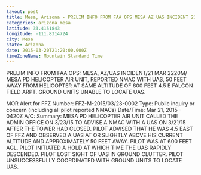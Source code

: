 ```yaml
---
layout: post
title: Mesa, Arizona - PRELIM INFO FROM FAA OPS MESA AZ UAS INCIDENT 21 MAR 2220M MESA PD HELICOPTER
categories: arizona mesa
latitude: 33.4151843
longitude: -111.8314724
city: Mesa
state: Arizona
date: 2015-03-20T21:20:00.000Z
timeZoneName: Mountain Standard Time
---
```


PRELIM INFO FROM FAA OPS: MESA, AZ/UAS INCIDENT/21 MAR 2220M/ MESA PD HELICOPTER AIR UNIT, REPORTED NMAC WITH UAS, 50 FEET AWAY FROM HELICOPTER AT SAME ALTITUDE OF 600 FEET 4.5 E FALCON FIELD ARPT. GROUND UNITS UNABLE TO LOCATE UAS. 

MOR Alert for FFZ
Number: FFZ-M-2015/03/23-0002
Type: Public inquiry or concern (including all pilot reported NMACs)
Date/Time: Mar 21, 2015 - 0420Z
A/C: 
Summary: MESA PD HELICOPTER AIR UNIT CALLED THE ADMIN OFFICE ON 3/23/15 TO ADVISE A NMAC WITH A UAS ON 3/21/15 AFTER THE TOWER HAD CLOSED. PILOT ADVISED THAT HE WAS 4.5 EAST OF FFZ AND OBSERVED A UAS AT OR SLIGHTLY ABOVE HIS CURRENT ALTITUDE AND APPROXIMATELY 50 FEET AWAY. PILOT WAS AT 600 FEET AGL. PILOT INITIATED A HOLD AT WHICH TIME THE UAS RAPIDLY DESCENDED. PILOT LOST SIGHT OF UAS IN GROUND CLUTTER. PILOT UNSUCCESSFULLY COORDINATED WITH GROUND UNITS TO LOCATE UAS.